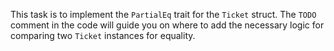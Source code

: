 This task is to implement the `PartialEq` trait for the `Ticket` struct. 
The `TODO` comment in the code will guide you on where to add the necessary logic for comparing two `Ticket` instances for equality.